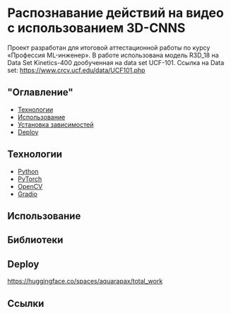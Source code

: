 # Распознавание действий на видео с использованием 3D-CNNS
Проект разработан для итоговой аттестационной работы по курсу «Профессия ML-инженер».
В работе использована модель R3D_18 на Data Set Kinetics-400 дообученная на data set UCF-101. 
Ссылка на Data set: https://www.crcv.ucf.edu/data/UCF101.php

## "Оглавление"
- [Технологии](#Технологии)
- [Использование](#Использование)
- [Установка зависимостей](#Библиотеки)
- [Deploy](#Deploy)
## Технологии
- [Python](https://www.python.org/)
- [PyTorch](https://pytorch.org/)
- [OpenCV](https://opencv.org/)
- [Gradio](https://www.gradio.app/)





## Использование
## Библиотеки
## Deploy
https://huggingface.co/spaces/aquarapax/total_work
## Ссылки


 



